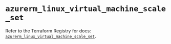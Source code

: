 # `azurerm_linux_virtual_machine_scale_set`

Refer to the Terraform Registry for docs: [`azurerm_linux_virtual_machine_scale_set`](https://registry.terraform.io/providers/hashicorp/azurerm/3.105.0/docs/resources/linux_virtual_machine_scale_set).
